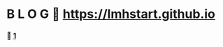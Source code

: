 # B L O G :link: https://lmhstart.github.io 
### :page_facing_up: [1](https://lmhstart.github.io/tag.html) 


